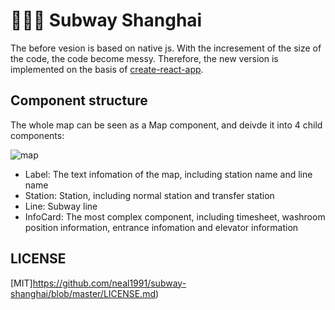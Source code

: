 # :train2::train2::train2: Subway Shanghai

The before vesion is based on native js. With the incresement of the size of the code, the code become messy. Therefore, the new version is implemented on the basis of [create-react-app](https://github.com/facebook/create-react-app).

## Component structure

The whole map can be seen as a Map component, and deivde it into 4 child components:

![map](https://camo.githubusercontent.com/5491a1b2fcde37cc7dc78ca4890b16316ae5d87d/687474703a2f2f6f7a666f346a6a78622e626b742e636c6f7564646e2e636f6d2f6d61702e706e67)

* Label: The text infomation of the map, including station name and line name
* Station: Station, including normal station and transfer station
* Line: Subway line
* InfoCard: The most complex component, including timesheet, washroom position information, entrance infomation and elevator information

## LICENSE
[MIT]https://github.com/neal1991/subway-shanghai/blob/master/LICENSE.md)

